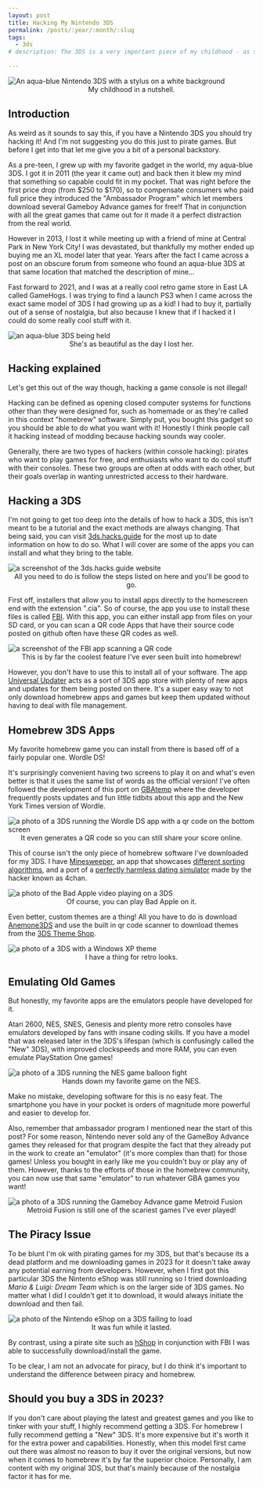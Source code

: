 ```yaml
---
layout: post
title: Hacking My Nintendo 3DS
permalink: /posts/:year/:month/:slug
tags:
  - 3ds
# description: The 3DS is a very important piece of my childhood - as such, it makes perfect sense to hack it to make best use of its abilities!

---
```


<picture>
    <source srcset="https://ik.imagekit.io/jlo64/post1/nintendo3ds-white-back.jpg?tr=w-720,f-webp," type="image/webp">
    <img src="https://ik.imagekit.io/jlo64/post1/nintendo3ds-white-back.jpg?tr=w-480" alt="An aqua-blue Nintendo 3DS with a stylus on a white background" class="blog_image" title="An aqua-blue Nintendo 3DS with a stylus on a white background">
    <figcaption style="text-align:center">My childhood in a nutshell.</figcaption>
 </picture>

## Introduction

As weird as it sounds to say this, if you have a Nintendo 3DS you should try hacking it!
And I'm not suggesting you do this just to pirate games.
But before I get into that let me give you a bit of a personal backstory.

As a pre-teen, I grew up with my favorite gadget in the world, my aqua-blue 3DS.
I got it in 2011 (the year it came out) and back then it blew my mind that something so capable could fit in my pocket.
That was right before the first price drop (from $250 to $170), so to compensate consumers who paid full price they introduced the "Ambassador Program" which let members download several Gameboy Advance games for free!f
That in conjunction with all the great games that came out for it made it a perfect distraction from the real world.

However in 2013, I lost it while meeting up with a friend of mine at Central Park in New York City!
I was devastated, but thankfully my mother ended up buying me an XL model later that year.
Years after the fact I came across a post on an obscure forum from someone who found an aqua-blue 3DS at that same location that matched the description of mine...

Fast forward to 2021, and I was at a really cool retro game store in East LA called GameHogs.
I was trying to find a launch PS3 when I came across the exact same model of 3DS I had growing up as a kid!
I had to buy it, partially out of a sense of nostalgia, but also because I knew that if I hacked it I could do some really cool stuff with it.

<picture>
    <source srcset="https://ik.imagekit.io/jlo64/post1/my-3ds.png?tr=w-720,f-webp," type="image/webp">
    <img src="https://ik.imagekit.io/jlo64/post1/my-3ds.png?tr=w-480" alt="an aqua-blue 3DS being held" class="blog_image" title="an aqua-blue 3DS being held">
    <figcaption style="text-align:center">She's as beautiful as the day I lost her.</figcaption>
 </picture>

## Hacking explained 
Let's get this out of the way though, hacking a game console is not illegal!

Hacking can be defined as opening closed computer systems for functions other than they were designed for, such as homemade or as they're called in this context "homebrew" software.
Simply put, you bought this gadget so you should be able to do what you want with it!
Honestly I think people call it hacking instead of modding because hacking sounds way cooler.

Generally, there are two types of hackers (within console hacking): pirates who want to play games for free, and enthusiasts who want to do cool stuff with their consoles.
These two groups are often at odds with each other, but their goals overlap in wanting unrestricted access to their hardware.


## Hacking a 3DS
I'm not going to get too deep into the details of how to hack a 3DS, this isn't meant to be a tutorial and the exact methods are always changing.
That being said, you can visit [3ds.hacks.guide](https://3ds.hacks.guide) for the most up to date information on how to do so.
What I will cover are some of the apps you can install and what they bring to the table.

<picture>
    <source srcset="https://ik.imagekit.io/jlo64/post1/3ds-hacks-guide.png?tr=w-720,f-webp," type="image/webp">
    <img src="https://ik.imagekit.io/jlo64/post1/3ds-hacks-guide.png?tr=w-480" alt="a screenshot of the 3ds.hacks.guide website" class="blog_image" title="a screenshot of the 3ds.hacks.guide website">
    <figcaption style="text-align:center">All you need to do is follow the steps listed on here and you'll be good to go.</figcaption>
 </picture>

First off, installers that allow you to install apps directly to the homescreen end with the extension ".cia".
So of course, the app you use to install these files is called [FBI](https://github.com/Steveice10/FBI).
With this app, you can either install app from files on your SD card, or you can scan a QR code 
Apps that have their source code posted on github often have these QR codes as well.

<picture>
    <source srcset="https://ik.imagekit.io/jlo64/post1/fbi-qr.png?tr=w-720,f-webp," type="image/webp">
    <img src="https://ik.imagekit.io/jlo64/post1/fbi-qr.png?tr=w-480" alt="a screenshot of the FBI app scanning a QR code" class="blog_image" title="a screenshot of the FBI app scanning a QR code">
    <figcaption style="text-align:center">This is by far the coolest feature I've ever seen built into homebrew!</figcaption>
 </picture>

However, you don't have to use this to install all of your software.
The app [Universal Updater](https://github.com/Universal-Team/Universal-Updater) acts as a sort of 3DS app store with plenty of new apps and updates for them being posted on there.
It's a super easy way to not only download homebrew apps and games but keep them updated without having to deal with file management.

## Homebrew 3DS Apps
My favorite homebrew game you can install from there is based off of a fairly popular one. Wordle DS!

It's surprisingly convenient having two screens to play it on and what's even better is that it uses the same list of words as the official version!
I've often followed the development of this port on [GBAtemp](https://gbatemp.net/threads/release-wordle-ds-a-clone-of-wordle-for-the-ds-i.607796/) where the developer frequently posts updates and fun little tidbits about this app and the New York Times version of Wordle.

<picture>
    <source srcset="https://ik.imagekit.io/jlo64/post1/ds-wordle.png?tr=w-720,f-webp," type="image/webp">
    <img src="https://ik.imagekit.io/jlo64/post1/ds-wordle.png?tr=w-480" alt="a photo of a 3DS running the Wordle DS app with a qr code on the bottom screen" class="blog_image" title="a photo of a 3DS running the Wordle DS app with a qr code on the bottom screen">
    <figcaption style="text-align:center">It even generates a QR code so you can still share your score online.</figcaption>
 </picture>

This of course isn't the only piece of homebrew software I've downloaded for my 3DS.
I have [Minesweeper](https://github.com/Cam-2002/Minesweeper-3DS), an app that showcases [different sorting algorithms](https://github.com/memeToasty/3ds_sorting), and a port of a [perfectly harmless dating simulator](https://github.com/LukeZGD/DDLC-LOVE) made by the hacker known as 4chan.

<picture>
    <source srcset="https://ik.imagekit.io/jlo64/post1/3ds-bad-apple.png?tr=w-720,f-webp," type="image/webp">
    <img src="https://ik.imagekit.io/jlo64/post1/3ds-bad-apple.png?tr=w-480" alt="a photo of the Bad Apple video playing on a 3DS" class="blog_image" title="a photo of the Bad Apple video playing on a 3DS">
    <figcaption style="text-align:center">Of course, you can play Bad Apple on it.</figcaption>
 </picture>

Even better, custom themes are a thing! All you have to do is download [Anemone3DS](https://github.com/astronautlevel2/Anemone3DS) and use the built in qr code scanner to download themes from the [3DS Theme Shop](https://3dsthemes.com/).

<picture>
    <source srcset="https://ik.imagekit.io/jlo64/post1/winxp-theme.png?tr=w-720,f-webp," type="image/webp">
    <img src="https://ik.imagekit.io/jlo64/post1/winxp-theme.png?tr=w-480" alt="a photo of a 3DS with a Windows XP theme" class="blog_image" title="a photo of a 3DS with a Windows XP theme">
    <figcaption style="text-align:center">I have a thing for retro looks.</figcaption>
 </picture>

## Emulating Old Games
But honestly, my favorite apps are the emulators people have developed for it.

Atari 2600, NES, SNES, Genesis and plenty more retro consoles have emulators developed by fans with insane coding skills.
If you have a model that was released later in the 3DS's lifespan (which is confusingly called the "New" 3DS), with improved clockspeeds and more RAM, you can even emulate PlayStation One games!

<picture>
    <source srcset="https://ik.imagekit.io/jlo64/post1/3ds-balloon-fight.png?tr=w-720,f-webp," type="image/webp">
    <img src="https://ik.imagekit.io/jlo64/post1/3ds-balloon-fight.png?tr=w-480" alt="a photo of a 3DS running the NES game balloon fight" class="blog_image" title="a photo of a 3DS running the NES game balloon fight">
    <figcaption style="text-align:center">Hands down my favorite game on the NES.</figcaption>
 </picture>


Make no mistake, developing software for this is no easy feat.
The smartphone you have in your pocket is orders of magnitude more powerful and easier to develop for.

Also, remember that ambassador program I mentioned near the start of this post?
For some reason, Nintendo never sold any of the GameBoy Advance games they released for that program despite the fact that they already put in the work to create an "emulator" (it's more complex than that) for those games!
Unless you bought in early like me you couldn't buy or play any of them.
However, thanks to the efforts of those in the homebrew community, you can now use that same "emulator" to run whatever GBA games you want!

<picture>
    <source srcset="https://ik.imagekit.io/jlo64/post1/3ds-metroid-fusion.png?tr=w-720,f-webp," type="image/webp">
    <img src="https://ik.imagekit.io/jlo64/post1/3ds-metroid-fusion.png?tr=w-480" alt="a photo of a 3DS running the Gameboy Advance game Metroid Fusion" class="blog_image" title="a photo of a 3DS running the Gameboy Advance game Metroid Fusion">
    <figcaption style="text-align:center">Metroid Fusion is still one of the scariest games I've ever played!</figcaption>
 </picture>

## The Piracy Issue
To be blunt I'm ok with pirating games for my 3DS, but that's because its a dead platform and me downloading games in 2023 for it doesn't take away any potential earning from developers.
However, when I first got this particular 3DS the Nintento eShop was still running so I tried downloading _Mario & Luigi: Dream Team_ which is on the larger side of 3DS games.
No matter what I did I couldn't get it to download, it would always initiate the download and then fail.

<picture>
    <source srcset="https://ik.imagekit.io/jlo64/post1/dead-eshop.png?tr=w-720,f-webp," type="image/webp">
    <img src="https://ik.imagekit.io/jlo64/post1/dead-eshop.png?tr=w-480" alt="a photo of the Nintendo eShop on a 3DS failing to load" class="blog_image" title="a photo of the Nintendo eShop on a 3DS failing to load">
    <figcaption style="text-align:center">It was fun while it lasted.</figcaption>
 </picture>

By contrast, using a pirate site such as [hShop](https://hshop.xyz/) in conjunction with FBI I was able to successfully download/install the game.

To be clear, I am not an advocate for piracy, but I do think it's important to understand the difference between piracy and homebrew.

## Should you buy a 3DS in 2023?

If you don't care about playing the latest and greatest games and you like to tinker with your stuff, I highly recommend getting a 3DS.
For homebrew I fully recommend getting a "New" 3DS.
It's more expensive but it's worth it for the extra power and capabilities.
Honestly, when this model first came out there was almost no reason to buy it over the original versions, but now when it comes to homebrew it's by far the superior choice.
Personally, I am content with my original 3DS, but that's mainly because of the nostalgia factor it has for me.